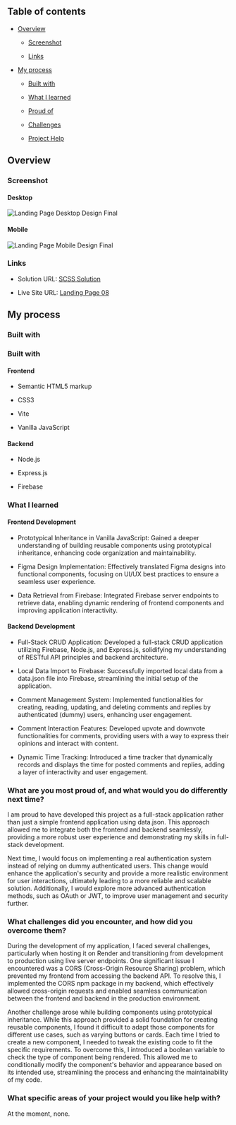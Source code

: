 ## Table of contents

- [Overview](#overview)

  - [Screenshot](#screenshot)

  - [Links](#links)

- [My process](#my-process)

  - [Built with](#built-with)

  - [What I learned](#what-i-learned)

  - [Proud of](#What-are-you-most-proud-of-and-what-would-you-do-differently-next-time)

  - [Challenges](#What-challenges-did-you-encounter-and-how-did-you-overcome-them)

  - [Project Help](#What-specific-areas-of-your-project-would-you-like-help-with)

## Overview

### Screenshot

#### Desktop

![Landing Page Desktop Design Final ](/Landing%20Page%2008/public/design/desktop-preview.jpg)


#### Mobile


![Landing Page Mobile Design Final ](/Landing%20Page%2008/public/design/mobile-design.jpg)




### Links

- Solution URL: [SCSS Solution](https://github.com/FengDenny/Frontend-Mentor-Challenges/blob/main/Landing%20Page%2008/client/style.css)

- Live Site URL: [Landing Page 08 ](https://commenteer.netlify.app/)

## My process

### Built with

### Built with

#### Frontend

- Semantic HTML5 markup

- CSS3

- Vite

- Vanilla JavaScript


#### Backend

- Node.js

- Express.js

- Firebase


### What I learned

#### Frontend Development

- Prototypical Inheritance in Vanilla JavaScript: Gained a deeper understanding of building reusable components using prototypical inheritance, enhancing code organization and maintainability.

- Figma Design Implementation: Effectively translated Figma designs into functional components, focusing on UI/UX best practices to ensure a seamless user experience.

- Data Retrieval from Firebase: Integrated Firebase server endpoints to retrieve data, enabling dynamic rendering of frontend components and improving application interactivity.

#### Backend Development

- Full-Stack CRUD Application: Developed a full-stack CRUD application utilizing Firebase, Node.js, and Express.js, solidifying my understanding of RESTful API principles and backend architecture.

- Local Data Import to Firebase: Successfully imported local data from a data.json file into Firebase, streamlining the initial setup of the application.

- Comment Management System: Implemented functionalities for creating, reading, updating, and deleting comments and replies by authenticated (dummy) users, enhancing user engagement.

- Comment Interaction Features: Developed upvote and downvote functionalities for comments, providing users with a way to express their opinions and interact with content.

- Dynamic Time Tracking: Introduced a time tracker that dynamically records and displays the time for posted comments and replies, adding a layer of interactivity and user engagement.

### What are you most proud of, and what would you do differently next time?

I am proud to have developed this project as a full-stack application rather than just a simple frontend application using data.json. This approach allowed me to integrate both the frontend and backend seamlessly, providing a more robust user experience and demonstrating my skills in full-stack development.

Next time, I would focus on implementing a real authentication system instead of relying on dummy authenticated users. This change would enhance the application's security and provide a more realistic environment for user interactions, ultimately leading to a more reliable and scalable solution. Additionally, I would explore more advanced authentication methods, such as OAuth or JWT, to improve user management and security further.


### What challenges did you encounter, and how did you overcome them?

During the development of my application, I faced several challenges, particularly when hosting it on Render and transitioning from development to production using live server endpoints. One significant issue I encountered was a CORS (Cross-Origin Resource Sharing) problem, which prevented my frontend from accessing the backend API. To resolve this, I implemented the CORS npm package in my backend, which effectively allowed cross-origin requests and enabled seamless communication between the frontend and backend in the production environment.

Another challenge arose while building components using prototypical inheritance. While this approach provided a solid foundation for creating reusable components, I found it difficult to adapt those components for different use cases, such as varying buttons or cards. Each time I tried to create a new component, I needed to tweak the existing code to fit the specific requirements. To overcome this, I introduced a boolean variable to check the type of component being rendered. This allowed me to conditionally modify the component's behavior and appearance based on its intended use, streamlining the process and enhancing the maintainability of my code.


### What specific areas of your project would you like help with?
At the moment, none.